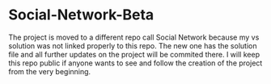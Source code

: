 # Social-Network-Beta
The project is moved to a different repo call Social Network because my vs solution was not linked properly to this repo. The new one has the solution file and all further updates on the project will be commited there. 
I will keep this repo public if anyone wants to see and follow the creation of the project from the very beginning.
